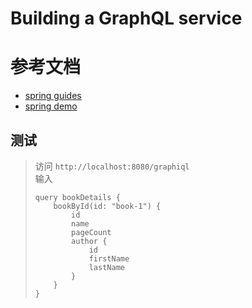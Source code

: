 # Building a GraphQL service

# 参考文档

- [spring guides](https://spring.io/guides/gs/graphql-server/)
- [spring demo](https://github.com/spring-guides/gs-graphql-server.git)

## 测试

> 访问 `http://localhost:8080/graphiql` \
> 输入 
> ```
> query bookDetails {
>     bookById(id: "book-1") {
>         id
>         name
>         pageCount
>         author {
>             id
>             firstName
>             lastName
>         }
>     }
> }
> ```